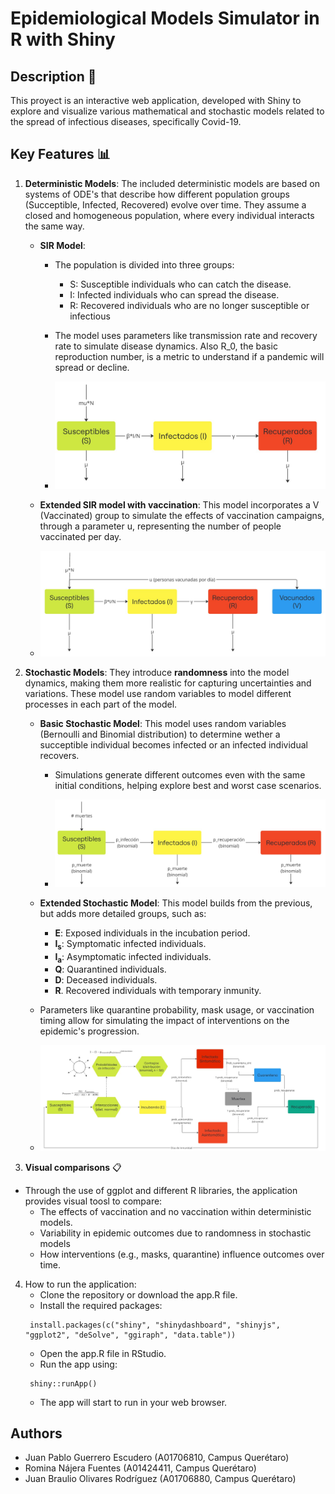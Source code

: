 # Epidemiological Models Simulator in R with Shiny

## Description 📑
This proyect is an interactive web application, developed with Shiny to explore and visualize various mathematical and stochastic models related to the spread of infectious diseases, specifically Covid-19.

## Key Features 📊

1. **Deterministic Models**: The included deterministic models are based on 
systems of ODE's that describe how different population groups (Succeptible, Infected, Recovered) evolve over time. They assume a closed and homogeneous population, where every individual interacts the same way. 

    * **SIR Model**: 
        * The population is divided into three groups: 
            - S: Susceptible individuals who can catch the disease.
            - I: Infected individuals who can spread the disease.
            - R: Recovered individuals who are no longer susceptible or infectious 

        * The model uses parameters like transmission rate and recovery rate to simulate disease dynamics. Also R_0, the basic reproduction number, is a metric to understand if a pandemic will spread or decline. 

        * ![Basic SIR ODE Model](modelo_epidemiologico/www/diagrama-sir-ode-basico.jpg)

    * **Extended SIR model with vaccination**: This model incorporates a V (Vaccinated) group to simulate the effects of vaccination campaigns, through a parameter u, representing the number of people vaccinated per day. 
     - ![Extended SIR ODE Model](modelo_epidemiologico/www/diagrama-sir-ode-vacunacion.jpg)

2. **Stochastic Models**: They introduce **randomness** into the model dynamics, making them more realistic for capturing uncertainties and variations. These model use random variables to model different processes in each part of the model. 

    * **Basic Stochastic Model**: This model uses random variables (Bernoulli and Binomial distribution) to determine wether a succeptible individual becomes infected or an infected individual recovers. 

        - Simulations generate different outcomes even with the same initial conditions, helping explore best and worst case scenarios. 

        - ![Basic Stochastic Model](modelo_epidemiologico/www/diagrama-sir-proba-basico.jpg)


    * **Extended Stochastic Model**: This model builds from the previous, but adds more detailed groups, such as: 

        - $\mathbf{E}$: Exposed individuals in the incubation period. 
        - $\mathbf{I_s}$: Symptomatic infected individuals. 
        - $\mathbf{I_a}$: Asymptomatic infected individuals. 
        - $\mathbf{Q}$: Quarantined individuals. 
        - $\mathbf{D}$: Deceased individuals. 
        - $\mathbf{R}$. Recovered individuals with temporary inmunity. 
    
    * Parameters like quarantine probability, mask usage, or vaccination timing allow for simulating the impact of interventions on the epidemic's progression.

    * ![Extended Stochastic Model](modelo_epidemiologico/www/diagrama-sir-probabilistico.jpg)

3. **Visual comparisons** 📋
- Through the use of ggplot and different R libraries, the application provides visual toosl to compare: 
    - The effects of vaccination and no vaccination within deterministic models. 
    - Variability in epidemic outcomes due to randomness in stochastic models
    - How interventions (e.g., masks, quarantine) influence outcomes over time.

4. How to run the application: 
    * Clone the repository or download the app.R file.
    * Install the required packages: 
    <pre><code> install.packages(c("shiny", "shinydashboard", "shinyjs", "ggplot2", "deSolve", "ggiraph", "data.table")) </code></pre>
    * Open the app.R file in RStudio. 
    * Run the app using: 
     <pre><code> shiny::runApp() </code></pre>
    * The app will start to run in your web browser. 

##  Authors
- Juan Pablo Guerrero Escudero (A01706810, Campus Querétaro)
- Romina Nájera Fuentes (A01424411, Campus Querétaro)
- Juan Braulio Olivares Rodríguez (A01706880, Campus Querétaro)

    
    


